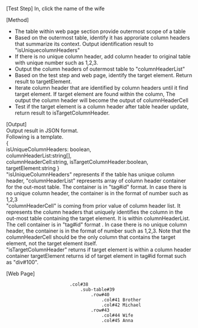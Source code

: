 [Test Step]
In, click the name of the wife

[Method]

* The table within web page section provide outermost scope of a table
* Based on the outermost table, identify it has approriate column headers that summarize its context. Output identification result to "isUniquecolumnHeaders"
* If there is no unique column header, add column header to original table with unique number such as 1,2,3.
* Output the column headers of outermost table to "columnHeaderList"
* Based on the test step and web page, identify the target element. Return result to targetElement.
* Iterate column header that are identified by column headers until it find target element. If target element are found within the column, The output the column header will become the output of columnHeaderCell
* Test if the target element is a column header after table header update, return result to isTargetColumnHeader.

[Output]  
Output result in JSON format.  
Following is a template.  
{  
isUniqueColumnHeaders: boolean,  
columnHeaderList:string[],  
columnHeaderCell:string,
isTargetColumnHeader:boolean,
targetElement:string
}  
"isUniqueColumnHeaders" represents if the table has unique column header,
"columnHeaderList" represents array of column header container for the out-most table. The container is in "tag#id" format. In case there is no unique column header, the container is in the format of number such as 1,2,3  
"columnHeaderCell" is coming from prior value of column header list. It represents the column headers that uniquely identifies the column in the out-most table containing the target element. It is within columnHeaderList. The cell container is in "tag#id" format . In case there is no unique column header, the container is in the format of number such as 1,2,3. Note that the columnHeaderCell should be the only column that contains the target element, not the target element itself.  
"isTargetColumnHeader" returns if target element is within a column header container
targetElement returns id of target element in tag#id format such as "div#100".

[Web Page]
```PUG
                        .col#38
                            .sub-table#39
                                .row#40
                                    .col#41 Brother
                                    .col#42 Michael
                                .row#43
                                    .col#44 Wife
                                    .col#45 Anna